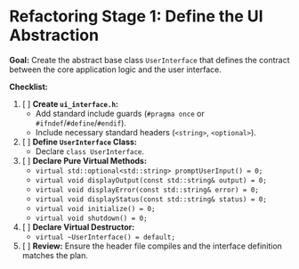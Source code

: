 # Refactoring Stage 1: Define the UI Abstraction

**Goal:** Create the abstract base class `UserInterface` that defines the contract between the core application logic and the user interface.

**Checklist:**

1.  [ ] **Create `ui_interface.h`:**
    *   Add standard include guards (`#pragma once` or `#ifndef`/`#define`/`#endif`).
    *   Include necessary standard headers (`<string>`, `<optional>`).
2.  [ ] **Define `UserInterface` Class:**
    *   Declare `class UserInterface`.
3.  [ ] **Declare Pure Virtual Methods:**
    *   `virtual std::optional<std::string> promptUserInput() = 0;`
    *   `virtual void displayOutput(const std::string& output) = 0;`
    *   `virtual void displayError(const std::string& error) = 0;`
    *   `virtual void displayStatus(const std::string& status) = 0;`
    *   `virtual void initialize() = 0;`
    *   `virtual void shutdown() = 0;`
4.  [ ] **Declare Virtual Destructor:**
    *   `virtual ~UserInterface() = default;`
5.  [ ] **Review:** Ensure the header file compiles and the interface definition matches the plan.
